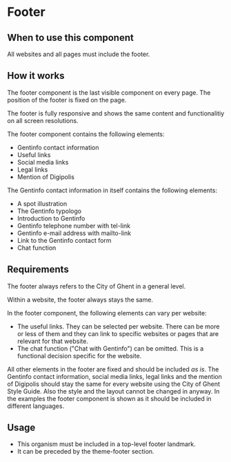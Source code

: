 # Footer

## When to use this component

All websites and all pages must include the footer.

## How it works

The footer component is the last visible component on every page. The position of the footer is fixed on the page.

The footer is fully responsive and shows the same content and functionalitiy on all screen resolutions.

The footer component contains the following elements:

* Gentinfo contact information
* Useful links
* Social media links
* Legal links
* Mention of Digipolis

The Gentinfo contact information in itself contains the following elements:

* A spot illustration
* The Gentinfo typologo
* Introduction to Gentinfo
* Gentinfo telephone number with tel-link
* Gentinfo e-mail address with mailto-link
* Link to the Gentinfo contact form
* Chat function

## Requirements

The footer always refers to the City of Ghent in a general level.

Within a website, the footer always stays the same.

In the footer component, the following elements can vary per website:

* The useful links. They can be selected per website. There can be more or less of them and they can link to specific websites or pages that are relevant for that website.
* The chat function ("Chat with Gentinfo") can be omitted. This is a functional decision specific for the website.

All other elements in the footer are fixed and should be included *as is*. The Gentinfo contact information, social media links, legal links and the mention of Digipolis should stay the same for every website using the City of Ghent Style Guide. Also the style and the layout cannot be changed in anyway. In the examples the footer component is shown as it should be included in different languages.

## Usage

* This organism must be included in a top-level footer landmark.
* It can be preceded by the theme-footer section.